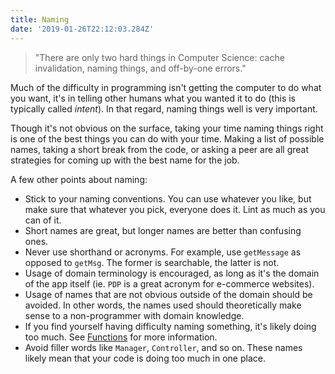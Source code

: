 ```yaml
---
title: Naming
date: '2019-01-26T22:12:03.284Z'
---
```


> "There are only two hard things in Computer Science: cache invalidation, naming things, and off-by-one errors."

Much of the difficulty in programming isn't getting the computer to do what you want, it's in telling other humans what you wanted it to do (this is typically called _intent_). In that regard, naming things well is very important.

Though it's not obvious on the surface, taking your time naming things right is one of the best things you can do with your time. Making a list of possible names, taking a short break from the code, or asking a peer are all great strategies for coming up with the best name for the job.

A few other points about naming:
- Stick to your naming conventions. You can use whatever you like, but make sure that whatever you pick, everyone does it. Lint as much as you can of it.
- Short names are great, but longer names are better than confusing ones.
- Never use shorthand or acronyms. For example, use `getMessage` as opposed to `getMsg`. The former is searchable, the latter is not.
- Usage of domain terminology is encouraged, as long as it's the domain of the app itself (ie. `PDP` is a great acronym for e-commerce websites).
- Usage of names that are not obvious outside of the domain should be avoided. In other words, the names used should theoretically make sense to a non-programmer with domain knowledge.
- If you find yourself having difficulty naming something, it's likely doing too much. See [Functions](/functions) for more information.
- Avoid filler words like `Manager`, `Controller`, and so on. These names likely mean that your code is doing too much in one place.